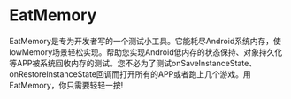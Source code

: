 # EatMemory
EatMemory是专为开发者写的一个测试小工具。它能耗尽Android系统内存，使lowMemory场景轻松实现。帮助您实现Android低内存的状态保持、对象持久化等APP被系统回收内存的测试。您不必为了测试onSaveInstanceState、onRestoreInstanceState回调而打开所有的APP或者跑上几个游戏。用EatMemory，你只需要轻轻一按!
